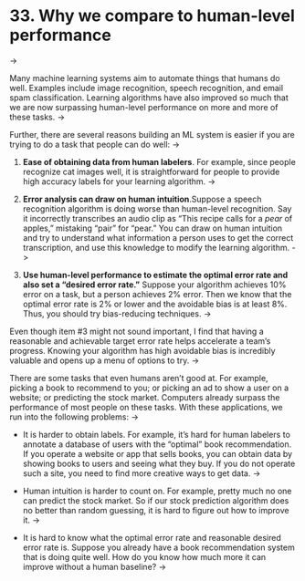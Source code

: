 # 33. Why we compare to human-level performance
->

Many machine learning systems aim to automate things that humans do well. Examples include image recognition, speech recognition, and email spam classification. Learning algorithms have also improved so much that we are now surpassing human-level performance on more and more of these tasks.
->


Further, there are several reasons building an ML system is easier if you are trying to do a task that people can do well:
->


1. **Ease of obtaining data from human labelers**.​ For example, since people recognize cat images well, it is straightforward for people to provide high accuracy labels for your learning algorithm.
->


2. **Error analysis can draw on human intuition**.​ Suppose a speech recognition algorithm is doing worse than human-level recognition. Say it incorrectly transcribes an audio clip as “This recipe calls for a ​*pear​* of apples,” mistaking “pair” for “pear.” You can draw on human intuition and try to understand what information a person uses to get the correct transcription, and use this knowledge to modify the learning algorithm.
->


3. **Use human-level performance to estimate the optimal error rate and also set a “desired error rate.”​** Suppose your algorithm achieves 10% error on a task, but a person achieves 2% error. Then we know that the optimal error rate is 2% or lower and the avoidable bias is at least 8%. Thus, you should try bias-reducing techniques.
->


Even though item #3 might not sound important, I find that having a reasonable and achievable target error rate helps accelerate a team’s progress. Knowing your algorithm has high avoidable bias is incredibly valuable and opens up a menu of options to try.
->


There are some tasks that even humans aren’t good at. For example, picking a book to recommend to you; or picking an ad to show a user on a website; or predicting the stock market. Computers already surpass the performance of most people on these tasks. With these applications, we run into the following problems:
->

* It is harder to obtain labels.​ For example, it’s hard for human labelers to annotate a database of users with the “optimal” book recommendation. If you operate a website or app that sells books, you can obtain data by showing books to users and seeing what they buy. If you do not operate such a site, you need to find more creative ways to get data.
->


* Human intuition is harder to count on.​ For example, pretty much no one can predict the stock market. So if our stock prediction algorithm does no better than random guessing, it is hard to figure out how to improve it.
->


* It is hard to know what the optimal error rate and reasonable desired error rate is. ​Suppose you already have a book recommendation system that is doing quite well. How do you know how much more it can improve without a human baseline?
->

